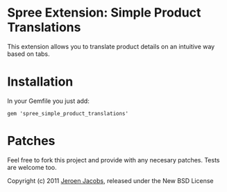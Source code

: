 # Spree Extension: Simple Product Translations
This extension allows you to translate product details on an intuitive way based on tabs.

# Installation
In your Gemfile you just add:

    gem 'spree_simple_product_translations'

# Patches
Feel free to fork this project and provide with any necesary patches. Tests are welcome too.

Copyright (c) 2011 [Jeroen Jacobs](https://github.com/jeroenj), released under the New BSD License
